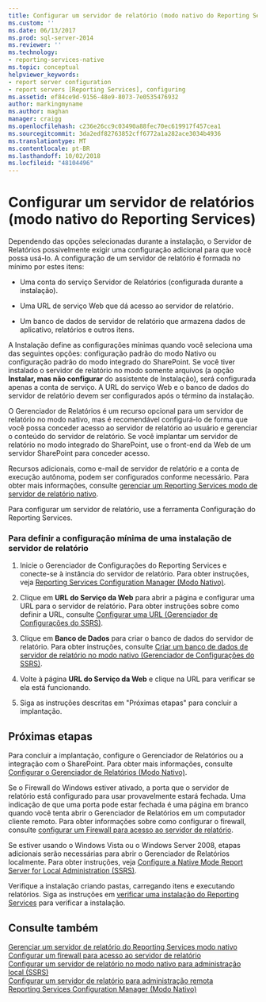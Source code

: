 ```yaml
---
title: Configurar um servidor de relatório (modo nativo do Reporting Services) | Microsoft Docs
ms.custom: ''
ms.date: 06/13/2017
ms.prod: sql-server-2014
ms.reviewer: ''
ms.technology:
- reporting-services-native
ms.topic: conceptual
helpviewer_keywords:
- report server configuration
- report servers [Reporting Services], configuring
ms.assetid: ef84ce9d-9156-48e9-8073-7e0535476932
author: markingmyname
ms.author: maghan
manager: craigg
ms.openlocfilehash: c236e26cc9c03490a88fec70ec619917f457cea1
ms.sourcegitcommit: 3da2edf82763852cff6772a1a282ace3034b4936
ms.translationtype: MT
ms.contentlocale: pt-BR
ms.lasthandoff: 10/02/2018
ms.locfileid: "48104496"
---
```

# <a name="configure-a-report-server-reporting-services-native-mode"></a>Configurar um servidor de relatórios (modo nativo do Reporting Services)
  Dependendo das opções selecionadas durante a instalação, o Servidor de Relatórios possivelmente exigir uma configuração adicional para que você possa usá-lo. A configuração de um servidor de relatório é formada no mínimo por estes itens:  
  
-   Uma conta do serviço Servidor de Relatórios (configurada durante a instalação).  
  
-   Uma URL de serviço Web que dá acesso ao servidor de relatório.  
  
-   Um banco de dados de servidor de relatório que armazena dados de aplicativo, relatórios e outros itens.  
  
 A Instalação define as configurações mínimas quando você seleciona uma das seguintes opções: configuração padrão do modo Nativo ou configuração padrão do modo integrado do SharePoint. Se você tiver instalado o servidor de relatório no modo somente arquivos (a opção **Instalar, mas não configurar** do assistente de Instalação), será configurada apenas a conta de serviço. A URL do serviço Web e o banco de dados do servidor de relatório devem ser configurados após o término da instalação.  
  
 O Gerenciador de Relatórios é um recurso opcional para um servidor de relatório no modo nativo, mas é recomendável configurá-lo de forma que você possa conceder acesso ao servidor de relatório ao usuário e gerenciar o conteúdo do servidor de relatório. Se você implantar um servidor de relatório no modo integrado do SharePoint, use o front-end da Web de um servidor SharePoint para conceder acesso.  
  
 Recursos adicionais, como e-mail de servidor de relatório e a conta de execução autônoma, podem ser configurados conforme necessário. Para obter mais informações, consulte [gerenciar um Reporting Services modo de servidor de relatório nativo](manage-a-reporting-services-native-mode-report-server.md).  
  
 Para configurar um servidor de relatório, use a ferramenta Configuração do Reporting Services.  
  
### <a name="to-minimally-configure-a-report-server-installation"></a>Para definir a configuração mínima de uma instalação de servidor de relatório  
  
1.  Inicie o Gerenciador de Configurações do Reporting Services e conecte-se à instância do servidor de relatório. Para obter instruções, veja [Reporting Services Configuration Manager &#40;Modo Nativo&#41;](../../sql-server/install/reporting-services-configuration-manager-native-mode.md).  
  
2.  Clique em **URL do Serviço da Web** para abrir a página e configurar uma URL para o servidor de relatório. Para obter instruções sobre como definir a URL, consulte [Configurar uma URL &#40;Gerenciador de Configurações do SSRS&#41;](../install-windows/configure-a-url-ssrs-configuration-manager.md).  
  
3.  Clique em **Banco de Dados** para criar o banco de dados do servidor de relatório. Para obter instruções, consulte [Criar um banco de dados de servidor de relatório no modo nativo &#40;Gerenciador de Configurações do SSRS&#41;](../install-windows/ssrs-report-server-create-a-native-mode-report-server-database.md).  
  
4.  Volte à página **URL do Serviço da Web** e clique na URL para verificar se ela está funcionando.  
  
5.  Siga as instruções descritas em "Próximas etapas" para concluir a implantação.  
  
## <a name="next-steps"></a>Próximas etapas  
 Para concluir a implantação, configure o Gerenciador de Relatórios ou a integração com o SharePoint. Para obter mais informações, consulte [Configurar o Gerenciador de Relatórios &#40;Modo Nativo&#41;](configure-web-portal.md).  
  
 Se o Firewall do Windows estiver ativado, a porta que o servidor de relatório está configurado para usar provavelmente estará fechada. Uma indicação de que uma porta pode estar fechada é uma página em branco quando você tenta abrir o Gerenciador de Relatórios em um computador cliente remoto. Para obter informações sobre como configurar o firewall, consulte [configurar um Firewall para acesso ao servidor de relatório](configure-a-firewall-for-report-server-access.md).  
  
 Se estiver usando o Windows Vista ou o Windows Server 2008, etapas adicionais serão necessárias para abrir o Gerenciador de Relatórios localmente. Para obter instruções, veja [Configure a Native Mode Report Server for Local Administration &#40;SSRS&#41;](configure-a-native-mode-report-server-for-local-administration-ssrs.md).  
  
 Verifique a instalação criando pastas, carregando itens e executando relatórios. Siga as instruções em [verificar uma instalação do Reporting Services](../install-windows/verify-a-reporting-services-installation.md) para verificar a instalação.  
  
## <a name="see-also"></a>Consulte também  
 [Gerenciar um servidor de relatório do Reporting Services modo nativo](manage-a-reporting-services-native-mode-report-server.md)   
 [Configurar um firewall para acesso ao servidor de relatório](configure-a-firewall-for-report-server-access.md)   
 [Configurar um servidor de relatório no modo nativo para administração local &#40;SSRS&#41;](configure-a-native-mode-report-server-for-local-administration-ssrs.md)   
 [Configurar um servidor de relatório para administração remota](configure-a-report-server-for-remote-administration.md)   
 [Reporting Services Configuration Manager &#40;Modo Nativo&#41;](../../sql-server/install/reporting-services-configuration-manager-native-mode.md)  
  
  
